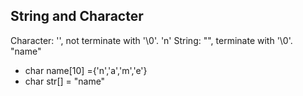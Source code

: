 ## String and Character
Character: '', not terminate with '\0'. 'n'
String: "", terminate with '\0'. "name"
- char name[10] ={'n','a','m','e'}
- char str[] = "name" 
